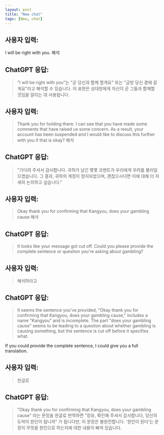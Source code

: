 ```yaml
---
layout: post
title: "New chat"
tags: [New, chat]
---
```


## 사용자 입력:
> 
I will be right with you. 해석

## ChatGPT 응답:
> "I will be right with you"는 "곧 당신과 함께 할게요" 또는 "금방 당신 곁에 갈게요"라고 해석할 수 있습니다. 이 표현은 상대방에게 자신이 곧 그들과 함께할 것임을 알리는 데 사용됩니다.

## 사용자 입력:
> Thank you for holding there. I can see that you have made some comments that have raised us some concern. As a result, your account has been suspended and I would like to discuss this further with you if that is okay? 해석

## ChatGPT 응답:
> "기다려 주셔서 감사합니다. 귀하가 남긴 몇몇 코멘트가 우리에게 우려를 불러일으켰습니다. 그 결과, 귀하의 계정이 정지되었으며, 괜찮으시다면 이에 대해 더 자세히 논의하고 싶습니다."

## 사용자 입력:
> Okay thank you for confirming that Kangyou, does your gambling cause 해삭

## ChatGPT 응답:
> It looks like your message got cut off. Could you please provide the complete sentence or question you're asking about gambling?

## 사용자 입력:
> 해석하라고

## ChatGPT 응답:
> It seems the sentence you've provided, "Okay thank you for confirming that Kangyou, does your gambling cause," includes a name "Kangyou" and is incomplete. The part "does your gambling cause" seems to be leading to a question about whether gambling is causing something, but the sentence is cut off before it specifies what. 

If you could provide the complete sentence, I could give you a full translation.

## 사용자 입력:
> 한글로

## ChatGPT 응답:
> "Okay thank you for confirming that Kangyou, does your gambling cause" 라는 문장을 한글로 번역하면 "캉유, 확인해 주셔서 감사합니다, 당신의 도박이 원인이 됩니까" 가 됩니다만, 이 문장은 불완전합니다. '원인이 된다'는 문장이 무엇을 원인으로 하는지에 대한 내용이 빠져 있습니다.

